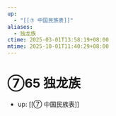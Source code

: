```yaml
---
up:
  - "[[⑦ 中国民族表]]"
aliases:
  - 独龙族
ctime: 2025-03-01T13:58:19+08:00
mtime: 2025-10-01T11:40:29+08:00
---
```


# ⑦65 独龙族

- up: [[⑦ 中国民族表]]
